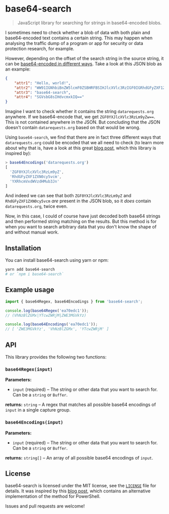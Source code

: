 # base64-search

> JavaScript library for searching for strings in base64-encoded blobs.

I sometimes need to check whether a blob of data with both plain and base64-encoded text contains a certain string. This may happen when analysing the traffic dump of a program or app for security or data protection research, for example.

However, depending on the offset of the search string in the source string, it can be [base64-encoded in different ways](https://www.leeholmes.com/searching-for-content-in-base-64-strings/). Take a look at this JSON blob as an example:

```json
{
    "attr1": "Hello, world!",
    "attr2": "WW91IGNhbiBnZW5lcmF0ZSBHRFBSIHJlcXVlc3RzIGF0IGRhdGFyZXF1ZXN0cy5vcmchIENoZWNrIGl0IG91dDogaHR0cHM6Ly93d3cuZGF0YXJlcXVlc3RzLm9yZy9nZW5lcmF0b3I=",
    "attr3": "base64-search",
    "attr4": "SGVsbG8sIHdvcmxkIQ=="
}
```

Imagine I want to check whether it contains the string `datarequests.org` anywhere. If we base64-encode that, we get `ZGF0YXJlcXVlc3RzLm9yZw==`. This is not contained anywhere in the JSON. But concluding that the JSON doesn't contain `datarequests.org` based on that would be wrong.

Using `base64-search`, we find that there are in fact three different ways that `datarequests.org` could be encoded that we all need to check (to learn more about why that is, have a look at this great [blog post](https://www.leeholmes.com/searching-for-content-in-base-64-strings/), which this library is inspired by):

```js
> base64Encodings('datarequests.org')
[
  'ZGF0YXJlcXVlc3RzLm9yZ',
  'RhdGFyZXF1ZXN0cy5vcm',
  'YXRhcmVxdWVzdHMub3Jn'
]
```

And indeed we can see that both `ZGF0YXJlcXVlc3RzLm9yZ` and `RhdGFyZXF1ZXN0cy5vcm` _are_ present in the JSON blob, so it _does_ contain `datarequests.org`, twice even.

Now, in this case, I could of course have just decoded both base64 strings and then performed string matching on the results. But this method is for when you want to search arbitrary data that you don't know the shape of and without manual work.

## Installation

You can install base64-search using yarn or npm:

```sh
yarn add base64-search
# or `npm i base64-search`
```

## Example usage

```js
import { base64Regex, base64Encodings } from 'base64-search';

console.log(base64Regex('ea70edc1'));
// (VhNzBlZGMx|YTcwZWRjM|ZWE3MGVkYz)

console.log(base64Encodings('ea70edc1'));
// [ 'ZWE3MGVkYz', 'VhNzBlZGMx', 'YTcwZWRjM' ]
```

## API

This library provides the following two functions:

### `base64Regex(input)`

**Parameters:**

- `input` (required) – The string or other data that you want to search for. Can be a `string` or `Buffer`.

**returns:** `string` – A regex that matches all possible base64 encodings of `input` in a single capture group.

### `base64Encodings(input)`

**Parameters:**

- `input` (required) – The string or other data that you want to search for. Can be a `string` or `Buffer`.

**returns:** `string[]` – An array of all possible base64 encodings of `input`.

## License

base64-search is licensed under the MIT license, see the [`LICENSE`](/LICENSE) file for details. It was inspired by this [blog post](https://www.leeholmes.com/searching-for-content-in-base-64-strings/), which contains an alternative implementation of the method for PowerShell.

Issues and pull requests are welcome!
